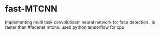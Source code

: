 # fast-MTCNN
Implementing multi task convolutioanl neural network for face detection . is faster than #facenet mtcnn. used python tensorflow for cpu
